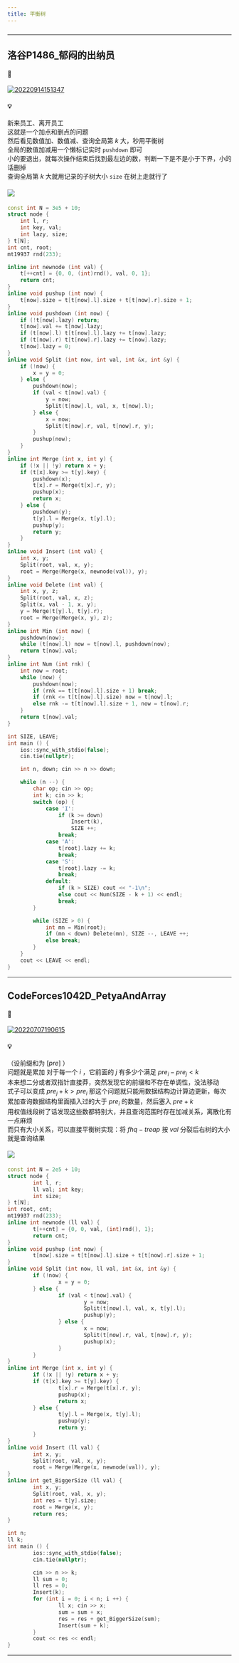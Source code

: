 ```yaml
---
title: 平衡树
---
```


### 
<hr>

## 洛谷P1486_郁闷的出纳员

#### 🔗
<a href="https://www.luogu.com.cn/problem/P1486">![20220914151347](https://raw.githubusercontent.com/Tequila-Avage/PicGoBeds/master/20220914151347.png)</a>

#### 💡
新来员工、离开员工  
这就是一个加点和删点的问题  
然后看见数值加、数值减、查询全局第 $k$ 大，秒用平衡树  
全局的数值加减用一个懒标记实时 `pushdown` 即可  
小的要退出，就每次操作结束后找到最左边的数，判断一下是不是小于下界，小的话删掉  
查询全局第 $k$ 大就用记录的子树大小 `size` 在树上走就行了  

#### <img src="https://img-blog.csdnimg.cn/20210713144601841.png" >
```cpp
const int N = 3e5 + 10;
struct node {
    int l, r;
    int key, val;
    int lazy, size;
} t[N];
int cnt, root;
mt19937 rnd(233);

inline int newnode (int val) {
    t[++cnt] = {0, 0, (int)rnd(), val, 0, 1};
    return cnt;
}
inline void pushup (int now) {
    t[now].size = t[t[now].l].size + t[t[now].r].size + 1;
}
inline void pushdown (int now) {
    if (!t[now].lazy) return;
    t[now].val += t[now].lazy;
    if (t[now].l) t[t[now].l].lazy += t[now].lazy;
    if (t[now].r) t[t[now].r].lazy += t[now].lazy;
    t[now].lazy = 0;
}
inline void Split (int now, int val, int &x, int &y) {
    if (!now) {
        x = y = 0;
    } else {
        pushdown(now);
        if (val < t[now].val) {
            y = now;
            Split(t[now].l, val, x, t[now].l);
        } else {
            x = now;
            Split(t[now].r, val, t[now].r, y);
        }
        pushup(now);
    }
}
inline int Merge (int x, int y) {
    if (!x || !y) return x + y;
    if (t[x].key >= t[y].key) {
        pushdown(x);
        t[x].r = Merge(t[x].r, y);
        pushup(x);
        return x;
    } else {
        pushdown(y);
        t[y].l = Merge(x, t[y].l);
        pushup(y);
        return y;
    }
}
inline void Insert (int val) {
    int x, y;
    Split(root, val, x, y);
    root = Merge(Merge(x, newnode(val)), y);
}
inline void Delete (int val) {
    int x, y, z; 
    Split(root, val, x, z);
    Split(x, val - 1, x, y);
    y = Merge(t[y].l, t[y].r);
    root = Merge(Merge(x, y), z);
}
inline int Min (int now) {
    pushdown(now);
    while (t[now].l) now = t[now].l, pushdown(now);
    return t[now].val;
}
inline int Num (int rnk) {
    int now = root;
    while (now) {
        pushdown(now);
        if (rnk == t[t[now].l].size + 1) break;
        if (rnk <= t[t[now].l].size) now = t[now].l;
        else rnk -= t[t[now].l].size + 1, now = t[now].r;
    }
    return t[now].val;
}

int SIZE, LEAVE;
int main () {
    ios::sync_with_stdio(false);
    cin.tie(nullptr);

    int n, down; cin >> n >> down;

    while (n --) {
        char op; cin >> op;
        int k; cin >> k;
        switch (op) {
            case 'I':
                if (k >= down) 
                    Insert(k), 
                    SIZE ++;
                break;
            case 'A':
                t[root].lazy += k;
                break;
            case 'S':
                t[root].lazy -= k;
                break;
            default:
                if (k > SIZE) cout << "-1\n";
                else cout << Num(SIZE - k + 1) << endl;
                break;
        }

        while (SIZE > 0) {
            int mn = Min(root);
            if (mn < down) Delete(mn), SIZE --, LEAVE ++;
            else break;
        }
    }
    cout << LEAVE << endl;
}
```
<hr>


## CodeForces1042D_PetyaAndArray

#### 🔗
<a href="https://codeforces.com/contest/1042/problem/D">![20220707190615](https://raw.githubusercontent.com/Tequila-Avage/PicGoBeds/master/20220707190615.png)</a>

#### 💡
（设前缀和为 $[pre]$ ）  
问题就是累加 对于每一个 $i$ ，它前面的 $j$ 有多少个满足 $pre_i-pre_j<k$   
本来想二分或者双指针直接莽，突然发现它的前缀和不存在单调性，没法移动   
式子可以变成 $pre_j+k>pre_i$  那这个问题就只能用数据结构边计算边更新，每次累加查询数据结构里面插入过的大于 $pre_i$ 的数量，然后塞入 $pre+k$    
用权值线段树了话发现这些数都特别大，并且查询范围时存在加减关系，离散化有一点麻烦  
而只有大小关系，可以直接平衡树实现：将 $fhq-treap$ 按 $val$ 分裂后右树的大小就是查询结果  

#### <img src="https://img-blog.csdnimg.cn/20210713144601841.png" >
```cpp
const int N = 2e5 + 10;
struct node {
        int l, r;
        ll val; int key;
        int size;
} t[N];
int root, cnt;
mt19937 rnd(233);
inline int newnode (ll val) {
        t[++cnt] = {0, 0, val, (int)rnd(), 1};
        return cnt;
}
inline void pushup (int now) {
        t[now].size = t[t[now].l].size + t[t[now].r].size + 1;
}
inline void Split (int now, ll val, int &x, int &y) {
        if (!now) {
                x = y = 0;
        } else {
                if (val < t[now].val) {
                        y = now;
                        Split(t[now].l, val, x, t[y].l);
                        pushup(y);
                } else {
                        x = now;
                        Split(t[now].r, val, t[now].r, y);
                        pushup(x);
                }
        }
}
inline int Merge (int x, int y) {
        if (!x || !y) return x + y;
        if (t[x].key >= t[y].key) {
                t[x].r = Merge(t[x].r, y);
                pushup(x);
                return x;
        } else {
                t[y].l = Merge(x, t[y].l);
                pushup(y);
                return y;
        }
}
inline void Insert (ll val) {
        int x, y;
        Split(root, val, x, y);
        root = Merge(Merge(x, newnode(val)), y);
}
inline int get_BiggerSize (ll val) {
        int x, y;
        Split(root, val, x, y);
        int res = t[y].size;
        root = Merge(x, y);
        return res;
}

int n; 
ll k;
int main () {
        ios::sync_with_stdio(false);
        cin.tie(nullptr);

        cin >> n >> k;
        ll sum = 0;
        ll res = 0;    
        Insert(k);
        for (int i = 0; i < n; i ++) {
                ll x; cin >> x;
                sum = sum + x;
                res = res + get_BiggerSize(sum);
                Insert(sum + k);
        } 
        cout << res << endl;
}
```
<hr>
